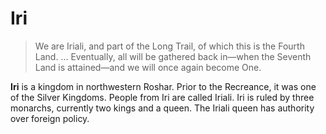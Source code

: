 # Iri
> We are Iriali, and part of the Long Trail, of which this is the Fourth Land. … Eventually, all will be gathered back in—when the Seventh Land is attained—and we will once again become One.

**Iri** is a kingdom in northwestern Roshar. Prior to the Recreance, it was one of the Silver Kingdoms. People from Iri are called Iriali. Iri is ruled by three monarchs, currently two kings and a queen. The Iriali queen has authority over foreign policy.

